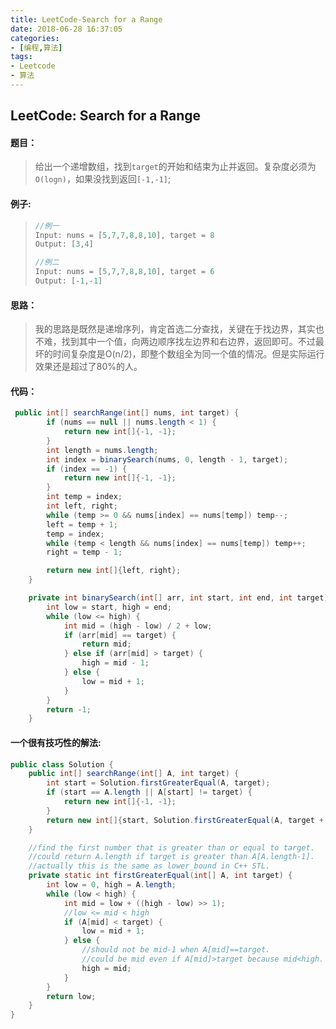 ```yaml
---
title: LeetCode-Search for a Range
date: 2018-06-28 16:37:05
categories:
- [编程,算法]
tags:
- Leetcode
- 算法
---
```


## LeetCode: Search for a Range

#### 题目：

> 给出一个递增数组，找到`target`的开始和结束为止并返回。复杂度必须为`O(logn)`，如果没找到返回`[-1,-1]`;

#### 例子:

> ```java
> //例一
> Input: nums = [5,7,7,8,8,10], target = 8
> Output: [3,4]
> 
> //例二
> Input: nums = [5,7,7,8,8,10], target = 6
> Output: [-1,-1]
> ```

#### 思路：

> 我的思路是既然是递增序列，肯定首选二分查找，关键在于找边界，其实也不难，找到其中一个值，向两边顺序找左边界和右边界，返回即可。不过最坏的时间复杂度是O(n/2)，即整个数组全为同一个值的情况。但是实际运行效果还是超过了80%的人。

#### 代码：

```java
 public int[] searchRange(int[] nums, int target) {
        if (nums == null || nums.length < 1) {
            return new int[]{-1, -1};
        }
        int length = nums.length;
        int index = binarySearch(nums, 0, length - 1, target);
        if (index == -1) {
            return new int[]{-1, -1};
        }
        int temp = index;
        int left, right;
        while (temp >= 0 && nums[index] == nums[temp]) temp--;
        left = temp + 1;
        temp = index;
        while (temp < length && nums[index] == nums[temp]) temp++;
        right = temp - 1;

        return new int[]{left, right};
    }

    private int binarySearch(int[] arr, int start, int end, int target) {
        int low = start, high = end;
        while (low <= high) {
            int mid = (high - low) / 2 + low;
            if (arr[mid] == target) {
                return mid;
            } else if (arr[mid] > target) {
                high = mid - 1;
            } else {
                low = mid + 1;
            }
        }
        return -1;
    }
```

#### 一个很有技巧性的解法:

```java
public class Solution {
	public int[] searchRange(int[] A, int target) {
		int start = Solution.firstGreaterEqual(A, target);
		if (start == A.length || A[start] != target) {
			return new int[]{-1, -1};
		}
		return new int[]{start, Solution.firstGreaterEqual(A, target + 1) - 1};
	}

	//find the first number that is greater than or equal to target.
	//could return A.length if target is greater than A[A.length-1].
	//actually this is the same as lower_bound in C++ STL.
	private static int firstGreaterEqual(int[] A, int target) {
		int low = 0, high = A.length;
		while (low < high) {
			int mid = low + ((high - low) >> 1);
			//low <= mid < high
			if (A[mid] < target) {
				low = mid + 1;
			} else {
				//should not be mid-1 when A[mid]==target.
				//could be mid even if A[mid]>target because mid<high.
				high = mid;
			}
		}
		return low;
	}
}
```

